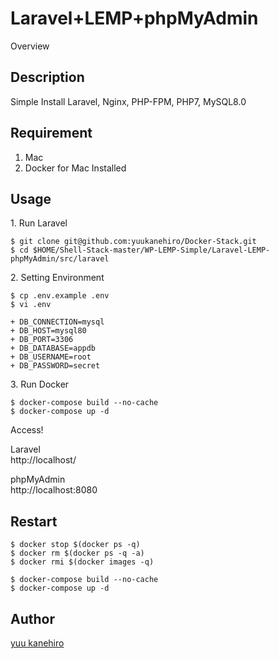 Laravel+LEMP+phpMyAdmin
====

Overview

## Description

Simple Install Laravel, Nginx, PHP-FPM, PHP7, MySQL8.0


## Requirement

1. Mac
2. Docker for Mac Installed


## Usage


<p>1. Run Laravel</p>

```
$ git clone git@github.com:yuukanehiro/Docker-Stack.git
$ cd $HOME/Shell-Stack-master/WP-LEMP-Simple/Laravel-LEMP-phpMyAdmin/src/laravel
```


<p>2. Setting Environment</p>

```
$ cp .env.example .env
$ vi .env

+ DB_CONNECTION=mysql
+ DB_HOST=mysql80
+ DB_PORT=3306
+ DB_DATABASE=appdb
+ DB_USERNAME=root
+ DB_PASSWORD=secret
```


<p>3. Run Docker</p>

```
$ docker-compose build --no-cache
$ docker-compose up -d
```


<p>Access!</p>

Laravel  
http://localhost/  

phpMyAdmin  
http://localhost:8080  


  
  
## Restart

```
$ docker stop $(docker ps -q)
$ docker rm $(docker ps -q -a)
$ docker rmi $(docker images -q)

$ docker-compose build --no-cache
$ docker-compose up -d
```



## Author

[yuu kanehiro](https://github.com/yuukanehiro)
